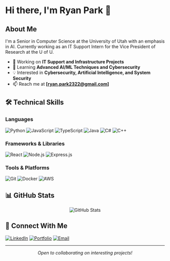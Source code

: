 # Hi there, I'm Ryan Park 👋

## About Me

I'm a Senior in Computer Science at the University of Utah with an emphasis in AI. Currently working as an IT Support Intern for the Vice President of Research at the U of U.

- 🔭 Working on **IT Support and Infrastructure Projects**
- 🌱 Learning **Advanced AI/ML Techniques and Cybersecurity**
- 💡 Interested in **Cybersecurity, Artificial Intelligence, and System Security**
- 📫 Reach me at **[ryan.park2322@gmail.com]**

## 🛠️ Technical Skills

### Languages
![Python](https://img.shields.io/badge/Python-3776AB?style=for-the-badge&logo=python&logoColor=white)
![JavaScript](https://img.shields.io/badge/JavaScript-F7DF1E?style=for-the-badge&logo=javascript&logoColor=black)
![TypeScript](https://img.shields.io/badge/TypeScript-007ACC?style=for-the-badge&logo=typescript&logoColor=white)
![Java](https://img.shields.io/badge/Java-ED8B00?style=for-the-badge&logo=openjdk&logoColor=white)
![C#](https://img.shields.io/badge/C%23-239120?style=for-the-badge&logo=c-sharp&logoColor=white)
![C++](https://img.shields.io/badge/C++-00599C?style=for-the-badge&logo=c%2B%2B&logoColor=white)

### Frameworks & Libraries
![React](https://img.shields.io/badge/React-20232A?style=for-the-badge&logo=react&logoColor=61DAFB)
![Node.js](https://img.shields.io/badge/Node.js-43853D?style=for-the-badge&logo=node.js&logoColor=white)
![Express.js](https://img.shields.io/badge/Express.js-404D59?style=for-the-badge)

### Tools & Platforms
![Git](https://img.shields.io/badge/Git-F05033?style=for-the-badge&logo=git&logoColor=white)
![Docker](https://img.shields.io/badge/Docker-2496ED?style=for-the-badge&logo=docker&logoColor=white)
![AWS](https://img.shields.io/badge/AWS-232F3E?style=for-the-badge&logo=amazon-aws&logoColor=white)

## 📊 GitHub Stats

<p align="center">
  <img src="https://github-readme-stats.vercel.app/api?username=RyanPark2323&show_icons=true&theme=default&hide_border=true" alt="GitHub Stats" />
</p>

## 🤝 Connect With Me

[![LinkedIn](https://img.shields.io/badge/LinkedIn-0077B5?style=for-the-badge&logo=linkedin&logoColor=white)]([https://linkedin.com/in/yourprofile](https://www.linkedin.com/in/ryan-park23/))
[![Portfolio](https://img.shields.io/badge/Portfolio-000000?style=for-the-badge&logo=About.me&logoColor=white)]([https://yourportfolio.com](https://ryanpark2323.github.io/my-website/))
[![Email](https://img.shields.io/badge/Email-D14836?style=for-the-badge&logo=gmail&logoColor=white)](ryan.park2322@gmail.com)

---

<p align="center">
  <i>Open to collaborating on interesting projects!</i>
</p>
